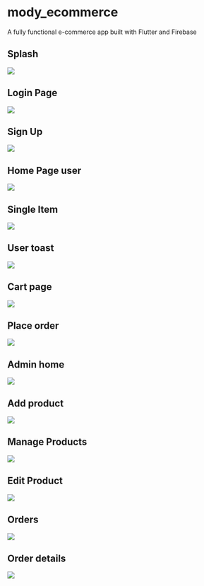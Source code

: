 # mody_ecommerce

A fully functional e-commerce app built with Flutter and Firebase

<h2> Splash </h2>
 
<img src="screenshots/splash.png"></img>

<h2> Login Page </h2>
 
<img src="screenshots/login_page.png"></img>
 


   
<h2> Sign Up </h2>
 
<img src="screenshots/sign_Up.png"></img>
    
<h2> Home Page user </h2>
 
<img src="screenshots/home_page_user.png"></img>
     
<h2> Single Item </h2>
 
<img src="screenshots/single_item_page.png"></img>
      
<h2> User toast </h2>
 
<img src="screenshots/user_toast.png"></img>

<h2> Cart page</h2>
 
<img src="screenshots/cart.png"></img>

<h2> Place order</h2>
 
<img src="screenshots/order_confirm.png"></img>

<h2> Admin home</h2>
 
<img src="screenshots/admin_home.png"></img>


<h2> Add product</h2>
 
<img src="screenshots/add_product_form.png"></img>

<h2> Manage Products</h2>
 
<img src="screenshots/manage_products.png"></img>

<h2> Edit Product</h2>
 
<img src="screenshots/edit_product.png"></img>

<h2> Orders</h2>
 
<img src="screenshots/orders_admin.png"></img>


<h2> Order details</h2>
 
<img src="screenshots/order_details.png"></img>






